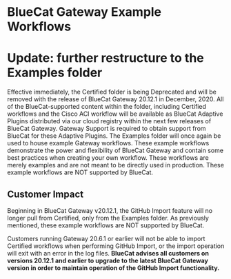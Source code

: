 <!-- Copyright 2020-2024 BlueCat Networks (USA) Inc. and its affiliates -->

# **BlueCat Gateway Example Workflows**

# **Update: further restructure to the Examples folder**

Effective immediately,
the Certified folder is being Deprecated
and will be removed with the release of BlueCat Gateway 20.12.1 in December, 2020.
All of the BlueCat-supported content within the folder,
including Certified workflows and the Cisco ACI workflow
will be available as BlueCat Adaptive Plugins
distributed via our cloud registry within the next few releases of BlueCat Gateway.
Gateway Support is required to obtain support from BlueCat for these Adaptive Plugins.
The Examples folder will once again be used to house example Gateway workflows.
These example workflows demonstrate the power and flexibility of BlueCat Gateway
and contain some best practices when creating your own workflow.
These workflows are merely examples and are not meant to be directly used in production.
These example workflows are NOT supported by BlueCat.

## **Customer Impact**

Beginning in BlueCat Gateway v20.12.1,
the GitHub Import feature will no longer pull from Certified,
only from the Examples folder.
As previously mentioned, these example workflows are NOT supported by BlueCat.

Customers running Gateway 20.6.1 or earlier
will not be able to import Certified workflows
when performing GitHub Import,
or the import operation will exit with an error in the log files.
**BlueCat advises all customers on versions 20.12.1 and earlier
to upgrade to the latest BlueCat Gateway version
in order to maintain operation of the GitHub Import functionality.**
